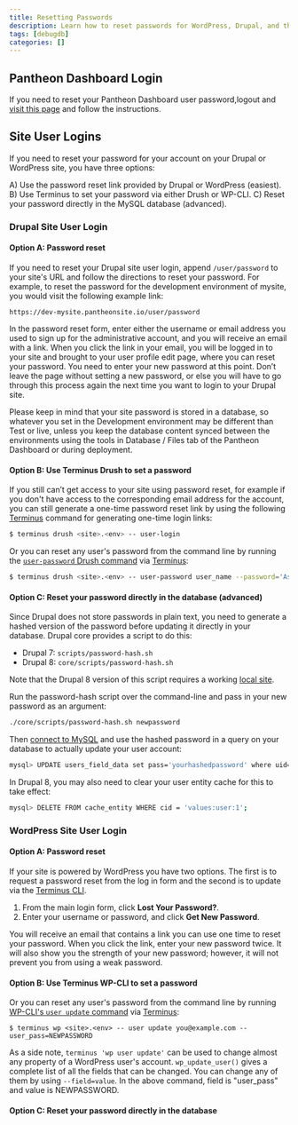 ```yaml
---
title: Resetting Passwords
description: Learn how to reset passwords for WordPress, Drupal, and the Pantheon Dashboard. 
tags: [debugdb]
categories: []
---
```

## Pantheon Dashboard Login
If you need to reset your Pantheon Dashboard user password,logout and [visit this page](https://dashboard.pantheon.io/reset-password) and follow the instructions.

## Site User Logins

If you need to reset your password for your account on your Drupal or WordPress site, you have three options:

A) Use the password reset link provided by Drupal or WordPress (easiest).
B) Use Terminus to set your password via either Drush or WP-CLI.
C) Reset your password directly in the MySQL database (advanced).

### Drupal Site User Login

#### Option A: Password reset
If you need to reset your Drupal site user login, append `/user/password` to your site's URL and follow the directions to reset your password. For example, to reset the password for the development environment of mysite, you would visit the following example link:
```http
https://dev-mysite.pantheonsite.io/user/password
```
In the password reset form, enter either the username or email address you used to sign up for the administrative account, and you will receive an email with a link. When you click the link in your email, you will be logged in to your site and brought to your user profile edit page, where you can reset your password. You need to enter your new password at this point. Don’t leave the page without setting a new password, or else you will have to go through this  process again the next time you want to login to your Drupal site.

Please keep in mind that your site password is stored in a database, so whatever you set in the Development environment may be different than Test or live, unless you keep the database content synced between the environments using the tools in Database / Files tab of the Pantheon Dashboard or during deployment.

#### Option B: Use Terminus Drush to set a password
If you still can’t get access to your site using password reset, for example if you don't have access to the corresponding email address for the account, you can still generate a one-time password reset link by using the following [Terminus](/docs/terminus/) command for generating one-time login links:

```bash
$ terminus drush <site>.<env> -- user-login
```

Or you can reset any user's password from the command line by running the [`user-password` Drush command](https://drushcommands.com/drush-8x/user/user-password/) via [Terminus](/docs/terminus):

```bash
$ terminus drush <site>.<env> -- user-password user_name --password='Astr0nGP455w0rD'
```

#### Option C: Reset your password directly in the database (advanced)
Since Drupal does not store passwords in plain text, you need to generate a hashed version of the password before updating it directly in your database. Drupal core provides a script to do this:

* Drupal 7: `scripts/password-hash.sh`
* Drupal 8: `core/scripts/password-hash.sh`

Note that the Drupal 8 version of this script requires a working [local site](https://pantheon.io/docs/local-development/).

Run the password-hash script over the command-line and pass in your new password as an argument:

```bash
./core/scripts/password-hash.sh newpassword
```

Then [connect to MySQL](/docs/mysql-access/) and use the hashed password in a query on your database to actually update your user account:

```bash
mysql> UPDATE users_field_data set pass='yourhashedpassword' where uid=1;
```

In Drupal 8, you may also need to clear your user entity cache for this to take effect:

```bash
mysql> DELETE FROM cache_entity WHERE cid = 'values:user:1';
```

### WordPress Site User Login

#### Option A: Password reset
If your site is powered by WordPress you have two options. The first is to request a password reset from the log in form and the second is to update via the [Terminus CLI](/docs/terminus/).

1. From the main login form, click **Lost Your Password?**.  
2. Enter your username or password, and click **Get New Password**.

You will receive an email that contains a link you can use one time to reset your password. When you click the link, enter your new password twice. It will also show you the strength of your new password; however, it will not prevent you from using a weak password.

#### Option B: Use Terminus WP-CLI to set a password
Or you can reset any user's password from the command line by running [WP-CLI's `user update` command](https://wp-cli.org/commands/user/update/) via [Terminus](/docs/terminus):

```nohighlight
$ terminus wp <site>.<env> -- user update you@example.com --user_pass=NEWPASSWORD
```

As a side note, `terminus 'wp user update'` can be used to change almost any property of a WordPress user's account. `wp_update_user()` gives a complete list of all the fields that can be changed. You can change any of them by using `--field=value`. In the above command, field is "user_pass" and value is NEWPASSWORD.

#### Option C: Reset your password directly in the database
<todo>
